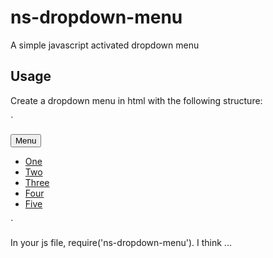 # ns-dropdown-menu

A simple javascript activated dropdown menu

## Usage

Create a dropdown menu in html with the following structure:

`<nav class="dropper">
<button class="drop-btn">Menu</button>

<ul class="drops hidden">
<li><a href="#">One</a></li>
<li><a href="#">Two</a></li>
<li><a href="#">Three</a></li>
<li><a href="#">Four</a></li>
<li><a href="#">Five</a></li>
</ul>
</nav>`

In your js file, require('ns-dropdown-menu'). I think ...
